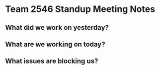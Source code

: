 # Team 2546 Standup Meeting Notes

## What did we work on yesterday?

## What are we working on today?

## What issues are blocking us?
